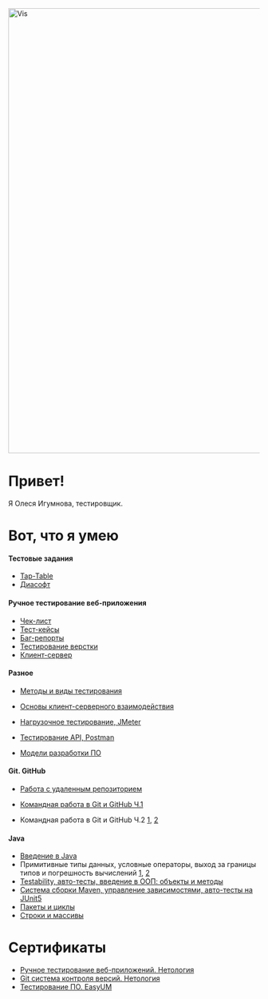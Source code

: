 <img width="890" alt="Vis" src="https://user-images.githubusercontent.com/115995612/219364189-01965bce-15a0-4e6d-9522-028e401d3b8a.png">


# Привет! 

Я Олеся Игумнова, тестировщик.

# Вот, что я умею

#### Тестовые задания
- [Tap-Table](https://drive.google.com/drive/folders/1DbodxG7qcL74UW-7WBBZacFD-B8wY1fk)
- [Диасофт](https://docs.google.com/document/d/1-vorOru6SK3p-gexutKDSbZttozEDfcZMzyUNgMlmHE/edit?usp=sharing)

#### Ручное тестирование веб-приложения 
 
 - [Чек-лист](https://docs.google.com/spreadsheets/d/1FOuBQ2v8-yufLAuMWbxvFln7VyNikTIL6gTb1cEvA2c/edit#gid=946475606)
 - [Тест-кейсы](https://docs.google.com/spreadsheets/d/1L_ttb9TGTTE2SxOynt5wSHwC3-4vG_gwtoOZXn3TOgQ/edit#gid=0)
 - [Баг-репорты](https://docs.google.com/spreadsheets/d/1CVKxWJ1UfA5gMfAG7DKw8MMJKRghG3ANZ7Lh6VNaLLs/edit#gid=0)
 - [Тестирование верстки](https://drive.google.com/drive/folders/1UA3hojWK9pTQSaDy0Ziu6qfW4yQyDxGD)
 - [Клиент-сервер](https://drive.google.com/drive/folders/19uSyuwkniKRCnSbEBNC1FuPOj4aXhZny)
 
#### Разное

- [Методы и виды тестирования](https://docs.google.com/document/d/1S6HDCcJHDPc28doILJqrdGXPo4dI4k24qShlKMkSE28/edit?usp=sharing)

- [Основы клиент-серверного взаимодействия](https://docs.google.com/document/d/1C301RmUhS1XOpusj7Maw25vnLiuA5LK-MSJUXAlsU78/edit?usp=sharing)

- [Нагрузочное тестирование, JMeter](https://drive.google.com/drive/folders/1sSK-GrPozopE9-A-hKrk3fy06ksyb3Kl?usp=sharing)

- [Тестирование API, Postman](https://drive.google.com/drive/folders/1S4wqau0nlOM0yRa4gOU7QRqFYjmWVDlj?usp=sharing) 

- [Модели разработки ПО](https://docs.google.com/document/d/1LKJM_0W4rEyIYfSfIhIez0XbnU7iOzGdFiAiucHmRTw/edit?usp=sharing)

 
 #### Git. GitHub
 
- [Работа с удаленным репозиторием](https://github.com/zolotco/3.Target)

- [Командная работа в Git и GitHub Ч.1](https://github.com/zolotco/2-Target)

- Командная работа в Git и GitHub Ч.2 [1](https://github.com/netology-code/git-2-homeworks-issues/issues/844), [2](https://github.com/netology-code/git-2-homeworks-pr/pull/820)

#### Java

- [Введение в Java](https://github.com/zolotco/TaskRecipe)
- Примитивные типы данных, условные операторы, выход за границы типов и погрешность вычислений [1](https://github.com/zolotco/Mile), [2](https://github.com/zolotco/Rubls)
- [Testability, авто-тесты, введение в ООП: объекты и методы](https://github.com/zolotco/Mile)
- [Система сборки Maven, управление зависимостями, авто-тесты на JUnit5](https://github.com/zolotco/BonusMaven)
- [Пакеты и циклы](https://github.com/zolotco/SQRService)
- [Строки и массивы](https://github.com/zolotco/StatsService)


# Сертификаты 
- [Ручное тестирование веб-приложений. Нетология](https://drive.google.com/file/d/11vcbklB_gmgJv2G10yxQzV0toNc4QQO4/view?usp=sharing)
- [Git система контроля версий. Нетология](https://drive.google.com/file/d/1JaEXklOvW0pud2x5JUeMPF6VPL-dm2XH/view?usp=sharing)
- [Тестирование ПО. EasyUM](https://it.easyum.ru/certificates/testing-po-260521-412/)




  


